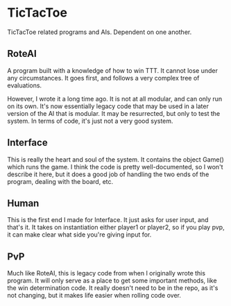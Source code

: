 # TicTacToe
TicTacToe related programs and AIs. Dependent on one another.

## RoteAI
A program built with a knowledge of how to win TTT. It cannot lose under any circumstances. It goes first, and follows 
a very complex tree of evaluations.

However, I wrote it a long time ago. It is not at all modular, and can only run on its own. It's now essentially legacy 
code that may be used in a later version of the AI that is modular. It may be resurrected, but only to test the system.
In terms of code, it's just not a very good system.

## Interface
This is really the heart and soul of the system. It contains the object Game() which runs the game. I think the code is
pretty well-documented, so I won't describe it here, but it does a good job of handling the two ends of the program, dealing 
with the board, etc.

## Human
This is the first end I made for Interface. It just asks for user input, and that's it. It takes on instantiation either 
player1 or player2, so if you play pvp, it can make clear what side you're giving input for.

## PvP
Much like RoteAI, this is legacy code from when I originally wrote this program. It will only serve as a place to get some 
important methods, like the win determination code. It really doesn't need to be in the repo, as it's not changing,
but it makes life easier when rolling code over.
